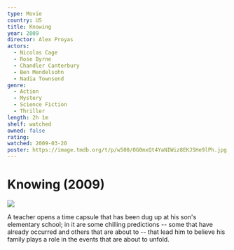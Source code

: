 ```yaml
---
type: Movie
country: US
title: Knowing
year: 2009
director: Alex Proyas
actors:
  - Nicolas Cage
  - Rose Byrne
  - Chandler Canterbury
  - Ben Mendelsohn
  - Nadia Townsend
genre:
  - Action
  - Mystery
  - Science Fiction
  - Thriller
length: 2h 1m
shelf: watched
owned: false
rating:
watched: 2009-03-20
poster: https://image.tmdb.org/t/p/w500/OG0mxQt4YaNIWiz8EKJSHe9lPh.jpg
---
```


# Knowing (2009)

![](https://image.tmdb.org/t/p/w500/OG0mxQt4YaNIWiz8EKJSHe9lPh.jpg)

A teacher opens a time capsule that has been dug up at his son's elementary school; in it are some chilling predictions -- some that have already occurred and others that are about to -- that lead him to believe his family plays a role in the events that are about to unfold.
